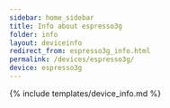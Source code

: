 ```yaml
---
sidebar: home_sidebar
title: Info about espresso3g
folder: info
layout: deviceinfo
redirect_from: espresso3g_info.html
permalink: /devices/espresso3g/
device: espresso3g
---
```

{% include templates/device_info.md %}
